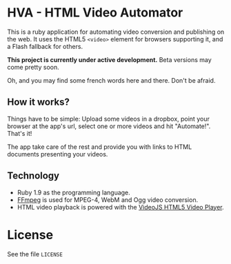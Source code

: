 # HVA - HTML Video Automator

This is a ruby application for automating video conversion and publishing on the web. It uses the HTML5 `<video>` element for browsers supporting it, and a Flash fallback for others.

**This project is currently under active development.**
Beta versions may come pretty soon.

Oh, and you may find some french words here and there. Don't be afraid.

## How it works?

Things have to be simple: Upload some videos in a dropbox, point your browser at the app's url, select one or more videos and hit "Automate!". That's it!

The app take care of the rest and provide you with links to HTML documents presenting your videos.

## Technology

- Ruby 1.9 as the programming language.
- [FFmpeg](http://ffmpeg.org/) is used for MPEG-4, WebM and Ogg video conversion.
- HTML video playback is powered with the [VideoJS HTML5 Video Player](http://videojs.com/).

# License

See the file `LICENSE`
